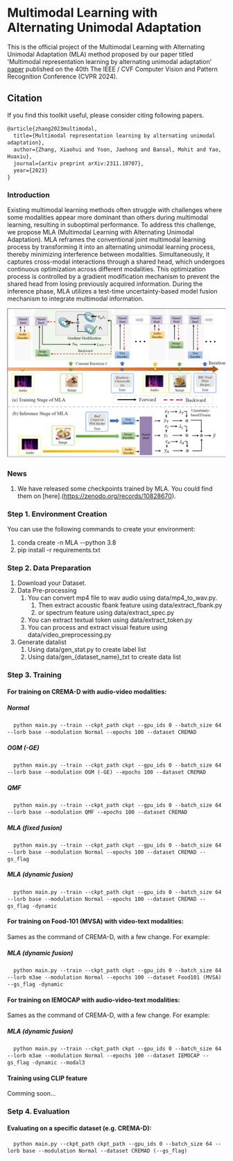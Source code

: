 # Multimodal Learning with Alternating Unimodal Adaptation

This is the official project of the Multimodal Learning with Alternating Unimodal Adaptation (MLA) method proposed by our paper titled 'Multimodal representation learning by alternating unimodal adaptation' [paper](https://arxiv.org/pdf/2311.10707.pdf) published on the 40th The IEEE / CVF Computer Vision and Pattern Recognition Conference (CVPR 2024).

## Citation

If you find this toolkit useful, please consider citing following papers.
```
@article{zhang2023multimodal,
  title={Multimodal representation learning by alternating unimodal adaptation},
  author={Zhang, Xiaohui and Yoon, Jaehong and Bansal, Mohit and Yao, Huaxiu},
  journal={arXiv preprint arXiv:2311.10707},
  year={2023}
}

```
### Introduction 
Existing multimodal learning methods often struggle with challenges where some modalities appear more
dominant than others during multimodal learning, resulting in suboptimal performance. To address this challenge, we propose MLA (Multimodal Learning with Alternating Unimodal Adaptation). MLA reframes the conventional joint multimodal learning process by transforming it into an alternating unimodal learning process, thereby minimizing interference between modalities. Simultaneously, it captures cross-modal interactions through a shared head, which undergoes continuous optimization across different modalities.
This optimization process is controlled by a gradient modification mechanism to prevent the shared head from losing previously acquired information. During the inference phase, MLA utilizes a test-time uncertainty-based model fusion mechanism to integrate multimodal information.

![](./images/MLA_framework.PNG)

<!-- <img src="./subspaces.jpg" width="50%"> -->

### News
1. We have released some checkpoints trained by MLA. You could find them on [here].(https://zenodo.org/records/10828670).

### Step 1. Environment Creation
You can use the following commands to create your environment:
1. conda create -n MLA --python 3.8
2. pip install -r requirements.txt
### Step 2. Data Preparation
1. Download your Dataset.
2. Data Pre-processing
   1. You can convert mp4 file to wav audio using data/mp4_to_wav.py.
      1. Then extract acoustic fbank feature using data/extract_fbank.py 
      2. or spectrum feature using data/extract_spec.py
   2. You can extract textual token using data/extract_token.py
   3. You can process and extract visual feature using data/video_preprocessing.py
3. Generate datalist
   1. Using data/gen_stat.py to create label list
   2. Using data/gen_{dataset_name}_txt to create data list
### Step 3. Training
#### For training on CREMA-D with audio-video modalities:  
##### Normal
```
  python main.py --train --ckpt_path ckpt --gpu_ids 0 --batch_size 64 --lorb base --modulation Normal --epochs 100 --dataset CREMAD
```
##### OGM (-GE)
```
  python main.py --train --ckpt_path ckpt --gpu_ids 0 --batch_size 64 --lorb base --modulation OGM (-GE) --epochs 100 --dataset CREMAD
```
##### QMF
```
  python main.py --train --ckpt_path ckpt --gpu_ids 0 --batch_size 64 --lorb base --modulation QMF --epochs 100 --dataset CREMAD
```
##### MLA (fixed fusion)
```
  python main.py --train --ckpt_path ckpt --gpu_ids 0 --batch_size 64 --lorb base --modulation Normal --epochs 100 --dataset CREMAD --gs_flag
```
##### MLA (dynamic fusion)
```
  python main.py --train --ckpt_path ckpt --gpu_ids 0 --batch_size 64 --lorb base --modulation Normal --epochs 100 --dataset CREMAD --gs_flag -dynamic
```
#### For training on Food-101 (MVSA) with video-text modalities:
Sames as the command of CREMA-D, with a few change.
For example:
##### MLA (dynamic fusion)
```
  python main.py --train --ckpt_path ckpt --gpu_ids 0 --batch_size 64 --lorb m3ae --modulation Normal --epochs 100 --dataset Food101 (MVSA) --gs_flag -dynamic
```
#### For training on IEMOCAP with audio-video-text modalities:
Sames as the command of CREMA-D, with a few change.
For example:
##### MLA (dynamic fusion)
```
  python main.py --train --ckpt_path ckpt --gpu_ids 0 --batch_size 64 --lorb m3ae --modulation Normal --epochs 100 --dataset IEMOCAP --gs_flag -dynamic --modal3
```
#### Training using CLIP feature
Comming soon...
### Setp 4. Evaluation
#### Evaluating on a specific dataset (e.g. CREMA-D):
```
  python main.py --ckpt_path ckpt_path --gpu_ids 0 --batch_size 64 --lorb base --modulation Normal --dataset CREMAD (--gs_flag)
```
